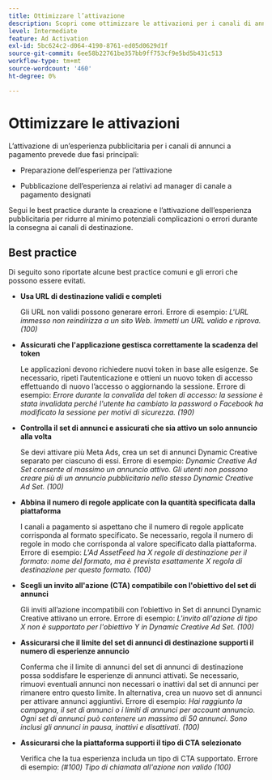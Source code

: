 ```yaml
---
title: Ottimizzare l’attivazione
description: Scopri come ottimizzare le attivazioni per i canali di annunci a pagamento di terze parti.
level: Intermediate
feature: Ad Activation
exl-id: 5bc624c2-d064-4190-8761-ed05d0629d1f
source-git-commit: 6ee58b22761be357bb9ff753cf9e5bd5b431c513
workflow-type: tm+mt
source-wordcount: '460'
ht-degree: 0%

---
```


# Ottimizzare le attivazioni

L’attivazione di un’esperienza pubblicitaria per i canali di annunci a pagamento prevede due fasi principali:

* Preparazione dell’esperienza per l’attivazione

* Pubblicazione dell’esperienza ai relativi ad manager di canale a pagamento designati

Segui le best practice durante la creazione e l’attivazione dell’esperienza pubblicitaria per ridurre al minimo potenziali complicazioni o errori durante la consegna ai canali di destinazione.

## Best practice

Di seguito sono riportate alcune best practice comuni e gli errori che possono essere evitati.

* **Usa URL di destinazione validi e completi**

  Gli URL non validi possono generare errori. Errore di esempio: _L&#39;URL immesso non reindirizza a un sito Web. Immetti un URL valido e riprova. (100)_

* **Assicurati che l&#39;applicazione gestisca correttamente la scadenza del token**

  Le applicazioni devono richiedere nuovi token in base alle esigenze. Se necessario, ripeti l’autenticazione e ottieni un nuovo token di accesso effettuando di nuovo l’accesso o aggiornando la sessione. Errore di esempio: _Errore durante la convalida del token di accesso: la sessione è stata invalidata perché l&#39;utente ha cambiato la password o Facebook ha modificato la sessione per motivi di sicurezza. (190)_

* **Controlla il set di annunci e assicurati che sia attivo un solo annuncio alla volta**

  Se devi attivare più Meta Ads, crea un set di annunci Dynamic Creative separato per ciascuno di essi. Errore di esempio: _Dynamic Creative Ad Set consente al massimo un annuncio attivo. Gli utenti non possono creare più di un annuncio pubblicitario nello stesso Dynamic Creative Ad Set. (100)_

* **Abbina il numero di regole applicate con la quantità specificata dalla piattaforma**

  I canali a pagamento si aspettano che il numero di regole applicate corrisponda al formato specificato.  Se necessario, regola il numero di regole in modo che corrisponda al valore specificato dalla piattaforma. Errore di esempio: _L&#39;Ad AssetFeed ha X regole di destinazione per il formato: nome del formato, ma è prevista esattamente X regola di destinazione per questo formato. (100)_

* **Scegli un invito all&#39;azione (CTA) compatibile con l&#39;obiettivo del set di annunci**

  Gli inviti all’azione incompatibili con l’obiettivo in Set di annunci Dynamic Creative attivano un errore. Errore di esempio: _L&#39;invito all&#39;azione di tipo X non è supportato per l&#39;obiettivo Y in Dynamic Creative Ad Set. (100)_

* **Assicurarsi che il limite del set di annunci di destinazione supporti il numero di esperienze annuncio**

  Conferma che il limite di annunci del set di annunci di destinazione possa soddisfare le esperienze di annunci attivati. Se necessario, rimuovi eventuali annunci non necessari o inattivi dal set di annunci per rimanere entro questo limite. In alternativa, crea un nuovo set di annunci per attivare annunci aggiuntivi. Errore di esempio: _Hai raggiunto la campagna, il set di annunci o i limiti di annunci per account annuncio. Ogni set di annunci può contenere un massimo di 50 annunci. Sono inclusi gli annunci in pausa, inattivi e disattivati. (100)_

* **Assicurarsi che la piattaforma supporti il tipo di CTA selezionato**

  Verifica che la tua esperienza includa un tipo di CTA supportato. Errore di esempio: _(#100) Tipo di chiamata all&#39;azione non valido (100)_
